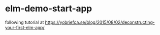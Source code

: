# elm-demo-start-app
following tutorial at https://yobriefca.se/blog/2015/08/02/deconstructing-your-first-elm-app/
